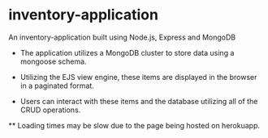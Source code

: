 # inventory-application
An inventory-application built using Node.js, Express and MongoDB

- The application utilizes a MongoDB cluster to store data using a mongoose schema.

- Utilizing the EJS view engine, these items are displayed in the browser in a paginated format.

- Users can interact with these items and the database utilizing all of the CRUD operations.

** Loading times may be slow due to the page being hosted on herokuapp.

